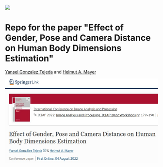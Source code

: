 ![](https://img.shields.io/badge/repo%20status-under%20construction!-important?style=flat-square)

# Repo for the paper "Effect of Gender, Pose and Camera Distance on Human Body Dimensions Estimation"

[Yansel Gonzalez Tejeda](https://github.com/neoglez) and [Helmut A. Mayer](https://www.cosy.sbg.ac.at/~helmut/helmut.html)

<p style="display: flex; flex-direction: column;">
<img src="/img/SpringerLinkPaper.jpg">
</p>
